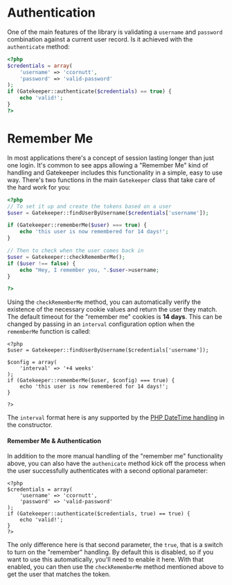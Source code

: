 # Authentication

One of the main features of the library is validating a `username` and `password` combination against a current user record. Is it achieved with the `authenticate` method:

```php
<?php
$credentials = array(
    'username' => 'ccornutt',
    'password' => 'valid-password'
);
if (Gatekeeper::authenticate($credentials) == true) {
    echo 'valid!';
}
?>
```

# Remember Me

In most applications there's a concept of session lasting longer than just one login. It's common to see apps allowing a "Remember Me" kind of handling and Gatekeeper includes this functionality in a simple, easy to use way. There's two functions in the main `Gatekeeper` class that take care of the hard work for you:

```php
<?php
// To set it up and create the tokens based on a user
$user = Gatekeeper::findUserByUsername($credentials['username']);

if (Gatekeeper::rememberMe($user) === true) {
    echo 'this user is now remembered for 14 days!';
}

// Then to check when the user comes back in
$user = Gatekeeper::checkRememberMe();
if ($user !== false) {
    echo "Hey, I remember you, ".$user->username;
}

?>
```

Using the `checkRememberMe` method, you can automatically verify the existence of the necessary cookie values and return the user they match. The default timeout for the "remember me" cookies is **14 days**. This can be changed by passing in an `interval` configuration option when the `rememberMe` function is called:

```
<?php
$user = Gatekeeper::findUserByUsername($credentials['username']);

$config = array(
    'interval' => '+4 weeks'
);
if (Gatekeeper::rememberMe($user, $config) === true) {
    echo 'this user is now remembered for 14 days!';
}

?>
```

The `interval` format here is any supported by the [PHP DateTime handling](http://php.net/manual/en/datetime.formats.php) in the constructor.

#### Remember Me & Authentication

In addition to the more manual handling of the "remember me" functionality above, you can also have the `authenicate` method kick off the process when the user successfully authenticates with a second optional parameter:

```
<?php
$credentials = array(
    'username' => 'ccornutt',
    'password' => 'valid-password'
);
if (Gatekeeper::authenticate($credentials, true) == true) {
    echo 'valid!';
}
?>
```

The only difference here is that second parameter, the `true`, that is a switch to turn on the "remember" handling. By default this is disabled, so if you want to use this automatically, you'll need to enable it here. With that enabled, you can then use the `checkRememberMe` method mentioned above to get the user that matches the token.
